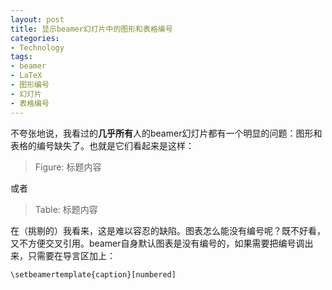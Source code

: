 ```yaml
---
layout: post
title: 显示beamer幻灯片中的图形和表格编号
categories:
- Technology
tags:
- beamer
- LaTeX
- 图形编号
- 幻灯片
- 表格编号
---
```


不夸张地说，我看过的**几乎所有**人的beamer幻灯片都有一个明显的问题：图形和表格的编号缺失了。也就是它们看起来是这样：

> Figure: 标题内容

或者

> Table: 标题内容

在（挑剔的）我看来，这是难以容忍的缺陷。图表怎么能没有编号呢？既不好看，又不方便交叉引用。beamer自身默认图表是没有编号的，如果需要把编号调出来，只需要在导言区加上：
    
    \setbeamertemplate{caption}[numbered]


